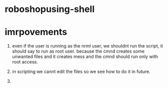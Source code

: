 # roboshopusing-shell

# imrpovements

1. even if the user is running as the nrml user, we shouldnt run the script, it should say to run as root user. because the <bash filename> cmnd creates some unwanted files and it creates mess and the cmnd should run only with root access.

2. in scripting we cannt edit the files so we see how to do it in future.

3.